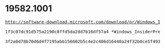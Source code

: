 # 19582.1001

<pre>
<a href="http://software-download.microsoft.com/download/pr/Windows_InsiderPreview_SDK_en-us_19582_1.iso">http://software-download.microsoft.com/download/pr/Windows_InsiderPreview_SDK_en-us_19582_1.iso</a>

1f3c07dc91d575a2190c8ffd5da2dd7b16df57a4 *Windows_InsiderPreview_SDK_en-us_19582_1.iso

3f2a0d78b70d6d4f7195abb156602b5c4e2c406d16440a24f32b0ce5f493876f *Windows_InsiderPreview_SDK_en-us_19582_1.iso
</pre>
